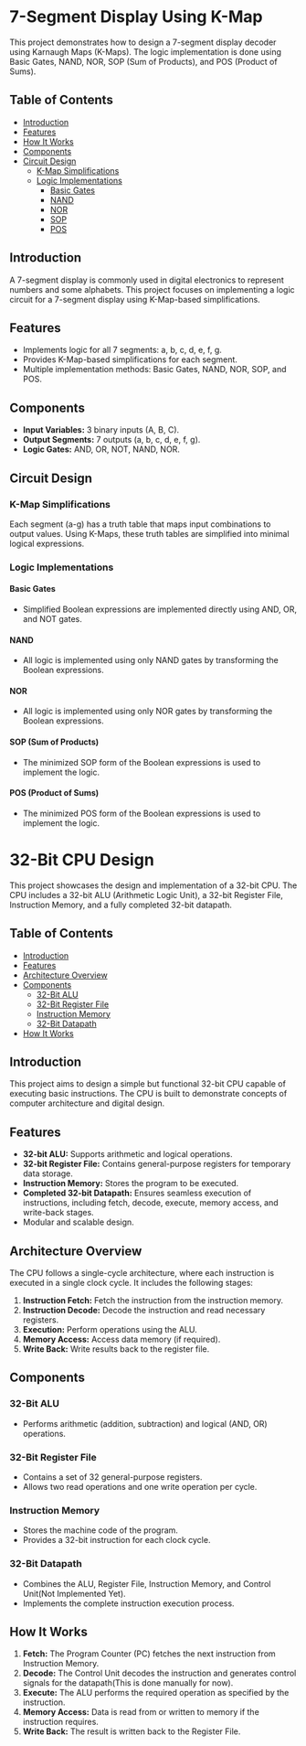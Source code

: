 # 7-Segment Display Using K-Map

This project demonstrates how to design a 7-segment display decoder using Karnaugh Maps (K-Maps). The logic implementation is done using Basic Gates, NAND, NOR, SOP (Sum of Products), and POS (Product of Sums).

## Table of Contents
- [Introduction](#introduction)
- [Features](#features)
- [How It Works](#how-it-works)
- [Components](#components)
- [Circuit Design](#circuit-design)
  - [K-Map Simplifications](#k-map-simplifications)
  - [Logic Implementations](#logic-implementations)
    - [Basic Gates](#basic-gates)
    - [NAND](#nand)
    - [NOR](#nor)
    - [SOP](#sop)
    - [POS](#pos)

## Introduction

A 7-segment display is commonly used in digital electronics to represent numbers and some alphabets. This project focuses on implementing a logic circuit for a 7-segment display using K-Map-based simplifications.

## Features
- Implements logic for all 7 segments: a, b, c, d, e, f, g.
- Provides K-Map-based simplifications for each segment.
- Multiple implementation methods: Basic Gates, NAND, NOR, SOP, and POS.

## Components
- **Input Variables:** 3 binary inputs (A, B, C).
- **Output Segments:** 7 outputs (a, b, c, d, e, f, g).
- **Logic Gates:** AND, OR, NOT, NAND, NOR.

## Circuit Design

### K-Map Simplifications

Each segment (a-g) has a truth table that maps input combinations to output values. Using K-Maps, these truth tables are simplified into minimal logical expressions.

### Logic Implementations

#### Basic Gates
- Simplified Boolean expressions are implemented directly using AND, OR, and NOT gates.

#### NAND
- All logic is implemented using only NAND gates by transforming the Boolean expressions.

#### NOR
- All logic is implemented using only NOR gates by transforming the Boolean expressions.

#### SOP (Sum of Products)
- The minimized SOP form of the Boolean expressions is used to implement the logic.

#### POS (Product of Sums)
- The minimized POS form of the Boolean expressions is used to implement the logic.

# 32-Bit CPU Design

This project showcases the design and implementation of a 32-bit CPU. The CPU includes a 32-bit ALU (Arithmetic Logic Unit), a 32-bit Register File, Instruction Memory, and a fully completed 32-bit datapath.

## Table of Contents
- [Introduction](#introduction)
- [Features](#features)
- [Architecture Overview](#architecture-overview)
- [Components](#components)
  - [32-Bit ALU](#32-bit-alu)
  - [32-Bit Register File](#32-bit-register-file)
  - [Instruction Memory](#instruction-memory)
  - [32-Bit Datapath](#32-bit-datapath)
- [How It Works](#how-it-works)

## Introduction

This project aims to design a simple but functional 32-bit CPU capable of executing basic instructions. The CPU is built to demonstrate concepts of computer architecture and digital design.

## Features
- **32-bit ALU:** Supports arithmetic and logical operations.
- **32-bit Register File:** Contains general-purpose registers for temporary data storage.
- **Instruction Memory:** Stores the program to be executed.
- **Completed 32-bit Datapath:** Ensures seamless execution of instructions, including fetch, decode, execute, memory access, and write-back stages.
- Modular and scalable design.

## Architecture Overview

The CPU follows a single-cycle architecture, where each instruction is executed in a single clock cycle. It includes the following stages:
1. **Instruction Fetch:** Fetch the instruction from the instruction memory.
2. **Instruction Decode:** Decode the instruction and read necessary registers.
3. **Execution:** Perform operations using the ALU.
4. **Memory Access:** Access data memory (if required).
5. **Write Back:** Write results back to the register file.

## Components

### 32-Bit ALU
- Performs arithmetic (addition, subtraction) and logical (AND, OR) operations.

### 32-Bit Register File
- Contains a set of 32 general-purpose registers.
- Allows two read operations and one write operation per cycle.

### Instruction Memory
- Stores the machine code of the program.
- Provides a 32-bit instruction for each clock cycle.

### 32-Bit Datapath
- Combines the ALU, Register File, Instruction Memory, and Control Unit(Not Implemented Yet).
- Implements the complete instruction execution process.

## How It Works

1. **Fetch:** The Program Counter (PC) fetches the next instruction from Instruction Memory.
2. **Decode:** The Control Unit decodes the instruction and generates control signals for the datapath(This is done manually for now).
3. **Execute:** The ALU performs the required operation as specified by the instruction.
4. **Memory Access:** Data is read from or written to memory if the instruction requires.
5. **Write Back:** The result is written back to the Register File.

